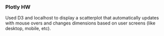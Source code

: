 ### Plotly HW
Used D3 and localhost to display a scatterplot that automatically updates with mouse overs and changes dimensions based on user screens (like desktop, mobile, etc). 